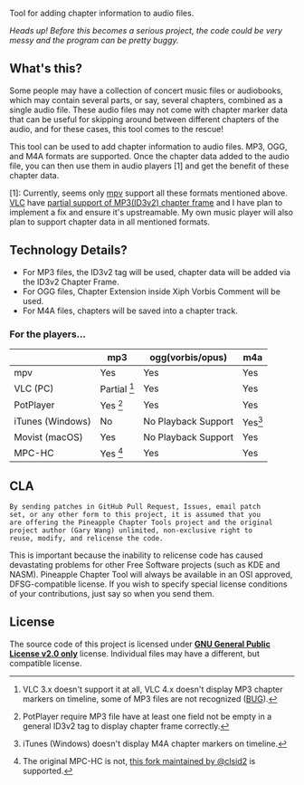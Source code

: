 Tool for adding chapter information to audio files.

*Heads up! Before this becomes a serious project, the code could be very messy and the program can be pretty buggy.*

## What's this?

Some people may have a collection of concert music files or audiobooks, which may contain several parts, or say, several chapters, combined as a single audio file. These audio files may not come with chapter marker data that can be useful for skipping around between different chapters of the audio, and for these cases, this tool comes to the rescue!

This tool can be used to add chapter information to audio files. MP3, OGG, and M4A formats are supported. Once the chapter data added to the audio file, you can then use them in audio players [1] and get the benefit of these chapter data.

[1]: Currently, seems only [mpv](https://mpv.io/) support all these formats mentioned above. [VLC](https://www.videolan.org/vlc/index.html) have [partial support of MP3(ID3v2) chapter frame](https://trac.videolan.org/vlc/ticket/7485) and I have plan to implement a fix and ensure it's upstreamable. My own music player will also plan to support chapter data in all mentioned formats.

## Technology Details?

 - For MP3 files, the ID3v2 tag will be used, chapter data will be added via the ID3v2 Chapter Frame.
 - For OGG files, Chapter Extension inside Xiph Vorbis Comment will be used.
 - For M4A files, chapters will be saved into a chapter track.

### For the players...

|                  | mp3          | ogg(vorbis/opus)    | m4a     |
| ---------------- | ------------ | ------------------- | ------- |
| mpv              | Yes          | Yes                 | Yes     |
| VLC (PC)         | Partial [^1] | Yes                 | Yes     |
| PotPlayer        | Yes [^2]     | Yes                 | Yes     |
| iTunes (Windows) | No           | No Playback Support | Yes[^3] |
| Movist (macOS)   | Yes          | No Playback Support | Yes     |
| MPC-HC           | Yes [^4]     | Yes                 | Yes     |

[^1]: VLC 3.x doesn't support it at all, VLC 4.x doesn't display MP3 chapter markers on timeline, some of MP3 files are not recognized ([BUG](https://trac.videolan.org/vlc/ticket/7485)).
[^2]: PotPlayer require MP3 file have at least one field not be empty in a general ID3v2 tag to display chapter frame correctly. 
[^3]: iTunes (Windows) doesn't display M4A chapter markers on timeline.
[^4]: The original MPC-HC is not, [this fork maintained by @clsid2](https://github.com/clsid2/mpc-hc) is supported.

## CLA

```
By sending patches in GitHub Pull Request, Issues, email patch 
set, or any other form to this project, it is assumed that you
are offering the Pineapple Chapter Tools project and the original
project author (Gary Wang) unlimited, non-exclusive right to
reuse, modify, and relicense the code.
```

This is important because the inability to relicense code has caused devastating problems for other Free Software projects (such as KDE and NASM). Pineapple Chapter Tool will always be available in an OSI approved, DFSG-compatible license. If you wish to specify special license conditions of your contributions, just say so when you send them.

## License

The source code of this project is licensed under [**GNU General Public License v2.0 only**](https://spdx.org/licenses/GPL-2.0-only.html) license. Individual files may have a different, but compatible license.
